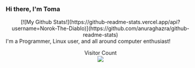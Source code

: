 ### Hi there, I'm Toma
<center>
  [![My Github Stats!](https://github-readme-stats.vercel.app/api?username=Norok-The-Diablo)](https://github.com/anuraghazra/github-readme-stats)
</center>
I'm a Programmer, Linux user, and all around computer enthusiast!

<p align="center"> 
  Visitor Count<br>
  <img src="https://profile-counter.glitch.me/Norok-The-Diablo/count.svg" />
</p>

